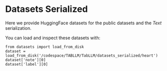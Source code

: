 # Datasets Serialized

Here we provide HuggingFace datasets for the public datasets and the *Text* serialization.

You can load and inspect these datasets with:

```
from datasets import load_from_disk
dataset = load_from_disk('/codespace/TABLLM/TabLLM/datasets_serialized/heart')
dataset['note'][0]
dataset['label'][0]
```
